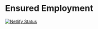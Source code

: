 # Ensured Employment

[![Netlify Status](https://api.netlify.com/api/v1/badges/ed40dbf3-fcf9-45ef-917b-316d778ca76f/deploy-status)](https://app.netlify.com/sites/eeservices/deploys)